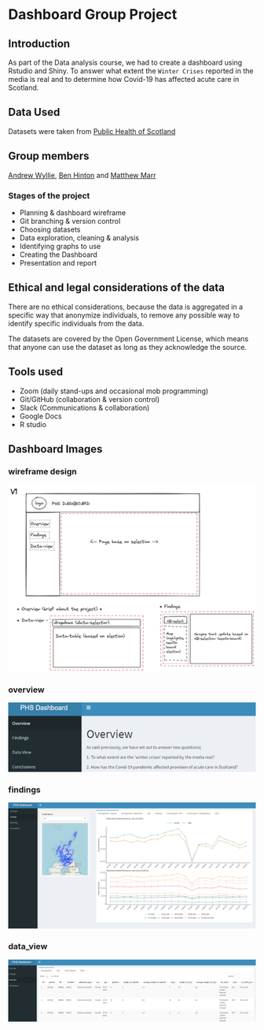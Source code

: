 # Dashboard Group Project

## Introduction

As part of the Data analysis course, we had to create a dashboard using Rstudio and Shiny. To answer what extent the `Winter Crises` reported in the media is real and to determine how Covid-19 has affected acute care in Scotland.
 
## Data Used
Datasets were taken from [Public Health of Scotland](https://www.opendata.nhs.scot/dataset/inpatient-and-daycase-activity)

## Group members
[Andrew Wyllie](https://github.com/awyllie87),
[Ben Hinton](https://github.com/HintonData) and
[Matthew Marr](https://github.com/mjmarr)

### Stages of the project

- Planning & dashboard wireframe
- Git branching & version control
- Choosing datasets
- Data exploration, cleaning & analysis
- Identifying graphs to use
- Creating the Dashboard
- Presentation and report

## Ethical and legal considerations of the data

There are no ethical considerations, because the data is aggregated in a specific way that anonymize individuals, to remove any possible way to identify specific individuals from the data.

The datasets are covered by the Open Government License, which means that anyone can use the dataset as long as they acknowledge the source.

## Tools used
- Zoom (daily stand-ups and occasional mob programming)
- Git/GitHub (collaboration & version control)
- Slack (Communications & collaboration)
- Google Docs
- R studio

## Dashboard Images

### wireframe design
![wireframe of the dashboard](images/dashboard_v1.png)

### overview
![overview of page dashboard](images/overview.png)

### findings
![findings of page dashboard](images/findings.png)

### data_view
![data view of page dashboard](images/data_view.png)

